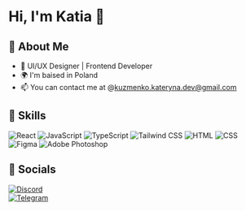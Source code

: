 # Hi, I'm Katia 👋

## 🚀 About Me
- 🎨 UI/UX Designer | Frontend Developer  
- 🌍 I'm baised in Poland
- 📫 You can contact me at @kuzmenko.kateryna.dev@gmail.com

## 📌 Skills
![React](https://img.shields.io/badge/React-20232A?style=for-the-badge&logo=react)
![JavaScript](https://img.shields.io/badge/JavaScript-F7DF1E?style=for-the-badge&logo=javascript&logoColor=black)
![TypeScript](https://img.shields.io/badge/TypeScript-3178C6?style=for-the-badge&logo=typescript&logoColor=white)
![Tailwind CSS](https://img.shields.io/badge/Tailwind%20CSS-38B2AC?style=for-the-badge&logo=tailwind-css&logoColor=white)
![HTML](https://img.shields.io/badge/HTML-E34F26?style=for-the-badge&logo=html5&logoColor=white)
![CSS](https://img.shields.io/badge/CSS-1572B6?style=for-the-badge&logo=css3&logoColor=white)
![Figma](https://img.shields.io/badge/Figma-1E1E1E?style=for-the-badge&logo=figma)
![Adobe Photoshop](https://img.shields.io/badge/Photoshop-31A8FF?style=for-the-badge&logo=adobe-photoshop&logoColor=white)


## 📱 Socials
[![Discord](https://img.shields.io/badge/Discord-5865F2?style=for-the-badge&logo=discord&logoColor=white)](https://discord.com/users/katia_kuzmenko)  
[![Telegram](https://img.shields.io/badge/Telegram-26A5E4?style=for-the-badge&logo=telegram&logoColor=white)](https://t.me/kitkaatyaa) 
